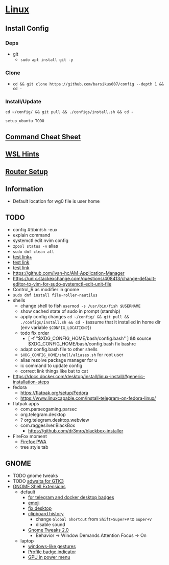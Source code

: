 # [Linux](../README.md)

## Install Config

### Deps

- git
  - `sudo apt install git -y`

### Clone

- `cd && git clone https://github.com/barsikus007/config --depth 1 && cd -`

### Install/Update

`cd ~/config/ && git pull && ./configs/install.sh && cd -`

`setup_ubuntu TODO`

## [Command Cheat Sheet](cheatsheet.md)

## [WSL Hints](wsl.md)

## [Router Setup](devices/ax3600.md)

## Information

- Default location for wg0 file is user home

## TODO

- config #!/bin/sh -eux
- explain command
- systemctl edit nvim config
- `zpool status -v` alias
- `sudo dnf clean all`
- [test link+](../README.md)
- [test link](/../../)
- [test link](../../../)
- <https://github.com/ivan-hc/AM-Application-Manager>
- <https://unix.stackexchange.com/questions/408413/change-default-editor-to-vim-for-sudo-systemctl-edit-unit-file>
- Control_R as modifier in gnome
- `sudo dnf install file-roller-nautilus`
- shells
  - change shell to fish `usermod -s /usr/bin/fish $USERNAME`
  - show cached state of sudo in prompt (starship)
  - apply config changes `cd ~/config/ && git pull && ./configs/install.sh && cd -` (assume that it installed in home dir (env variable `$CONFIG_LOCATION?`))
  - todo fix order
    - [ -f "$XDG_CONFIG_HOME/bash/config.bash" ] && source $XDG_CONFIG_HOME/bash/config.bash fix bashrc
  - adapt config.bash file to other shells
  - `$XDG_CONFIG_HOME/shell/aliases.sh` for root user
  - alias resolve package manager for u
  - ic command to update config
  - correct link things like bat to cat
- <https://docs.docker.com/desktop/install/linux-install/#generic-installation-steps>
- fedora
  - <https://flatpak.org/setup/Fedora>
  - <https://www.linuxcapable.com/install-telegram-on-fedora-linux/>
- flatpak apps
  - com.parsecgaming.parsec
  - org.telegram.desktop
  - ? org.telegram.desktop.webview
  - com.raggesilver.BlackBox
    - <https://github.com/dr3mro/blackbox-installer>
- FireFox moment
  - [Firefox PWA](https://addons.mozilla.org/en-US/firefox/addon/pwas-for-firefox/)
  - tree style tab

## GNOME

- TODO gnome tweaks
- TODO [adwaita for GTK3](https://github.com/lassekongo83/adw-gtk3)
- [GNOME Shell Extensions](https://extensions.gnome.org/local)
  - default
    - [for telegram and docker desktop badges](https://extensions.gnome.org/extension/615/appindicator-support/)
    - [emoji](https://extensions.gnome.org/extension/1162/emoji-selector/)
    - [fix desktop](https://extensions.gnome.org/extension/2087/desktop-icons-ng-ding/)
    - [clipboard history](https://extensions.gnome.org/extension/5278/pano/)
      - change `Global Shortcut` from `Shift+Super+V` to `Super+V`
      - disable sound
    - [Gnome Tweaks 2.0](https://extensions.gnome.org/extension/3843/just-perfection/)
      - Behavior -> Window Demands Attention Focus -> On
  - laptop
    - [windows-like gestures](https://extensions.gnome.org/extension/4245/gesture-improvements/)
    - [Profile badge indicator](https://extensions.gnome.org/extension/5335/power-profile-indicator/)
    - [GPU in power menu](https://extensions.gnome.org/extension/5344/supergfxctl-gex/)
